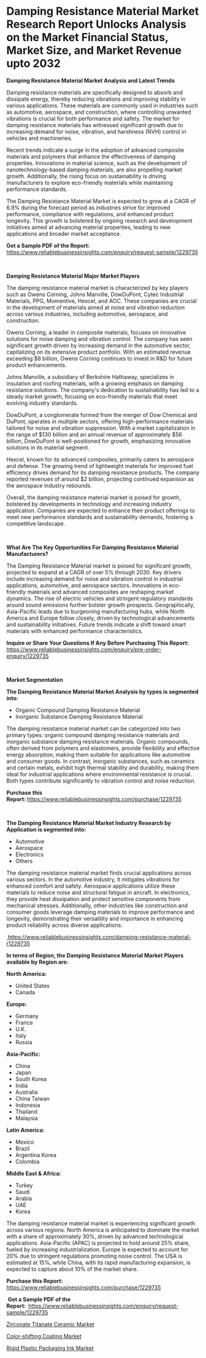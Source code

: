 <p><h1>Damping Resistance Material Market Research Report Unlocks Analysis on the Market Financial Status, Market Size, and Market Revenue upto 2032</h1></p><p><strong>Damping Resistance Material Market Analysis and Latest Trends</strong></p>
<p><p>Damping resistance materials are specifically designed to absorb and dissipate energy, thereby reducing vibrations and improving stability in various applications. These materials are commonly used in industries such as automotive, aerospace, and construction, where controlling unwanted vibrations is crucial for both performance and safety. The market for damping resistance materials has witnessed significant growth due to increasing demand for noise, vibration, and harshness (NVH) control in vehicles and machineries.</p><p>Recent trends indicate a surge in the adoption of advanced composite materials and polymers that enhance the effectiveness of damping properties. Innovations in material science, such as the development of nanotechnology-based damping materials, are also propelling market growth. Additionally, the rising focus on sustainability is driving manufacturers to explore eco-friendly materials while maintaining performance standards.</p><p>The Damping Resistance Material Market is expected to grow at a CAGR of 6.9% during the forecast period as industries strive for improved performance, compliance with regulations, and enhanced product longevity. This growth is bolstered by ongoing research and development initiatives aimed at advancing material properties, leading to new applications and broader market acceptance.</p></p>
<p><strong>Get a Sample PDF of the Report:&nbsp;</strong> <a href="https://www.reliablebusinessinsights.com/enquiry/request-sample/1229735?utm_campaign=84&utm_medium=2&utm_source=Github&utm_content=ia&utm_term=02022025&utm_id=damping-resistance-material">https://www.reliablebusinessinsights.com/enquiry/request-sample/1229735</a></p>
<p>&nbsp;</p>
<p><strong>Damping Resistance Material Major Market Players</strong></p>
<p><p>The damping resistance material market is characterized by key players such as Owens Corning, Johns Manville, DowDuPont, Cytec Industrial Materials, PPG, Momentive, Hexcel, and AOC. These companies are crucial in the development of materials aimed at noise and vibration reduction across various industries, including automotive, aerospace, and construction.</p><p>Owens Corning, a leader in composite materials, focuses on innovative solutions for noise damping and vibration control. The company has seen significant growth driven by increasing demand in the automotive sector, capitalizing on its extensive product portfolio. With an estimated revenue exceeding $8 billion, Owens Corning continues to invest in R&D for future product enhancements.</p><p>Johns Manville, a subsidiary of Berkshire Hathaway, specializes in insulation and roofing materials, with a growing emphasis on damping resistance solutions. The company's dedication to sustainability has led to a steady market growth, focusing on eco-friendly materials that meet evolving industry standards.</p><p>DowDuPont, a conglomerate formed from the merger of Dow Chemical and DuPont, operates in multiple sectors, offering high-performance materials tailored for noise and vibration suppression. With a market capitalization in the range of $130 billion and an annual revenue of approximately $56 billion, DowDuPont is well-positioned for growth, emphasizing innovative solutions in its material segment.</p><p>Hexcel, known for its advanced composites, primarily caters to aerospace and defense. The growing trend of lightweight materials for improved fuel efficiency drives demand for its damping resistance products. The company reported revenues of around $2 billion, projecting continued expansion as the aerospace industry rebounds.</p><p>Overall, the damping resistance material market is poised for growth, bolstered by developments in technology and increasing industry application. Companies are expected to enhance their product offerings to meet new performance standards and sustainability demands, fostering a competitive landscape.</p></p>
<p>&nbsp;</p>
<p><strong>What Are The Key Opportunities For Damping Resistance Material Manufacturers?</strong></p>
<p><p>The Damping Resistance Material market is poised for significant growth, projected to expand at a CAGR of over 5% through 2030. Key drivers include increasing demand for noise and vibration control in industrial applications, automotive, and aerospace sectors. Innovations in eco-friendly materials and advanced composites are reshaping market dynamics. The rise of electric vehicles and stringent regulatory standards around sound emissions further bolster growth prospects. Geographically, Asia-Pacific leads due to burgeoning manufacturing hubs, while North America and Europe follow closely, driven by technological advancements and sustainability initiatives. Future trends indicate a shift toward smart materials with enhanced performance characteristics.</p></p>
<p><strong>Inquire or Share Your Questions If Any Before Purchasing This Report:</strong> <a href="https://www.reliablebusinessinsights.com/enquiry/pre-order-enquiry/1229735?utm_campaign=84&utm_medium=2&utm_source=Github&utm_content=ia&utm_term=02022025&utm_id=damping-resistance-material">https://www.reliablebusinessinsights.com/enquiry/pre-order-enquiry/1229735</a></p>
<p>&nbsp;</p>
<p><strong>Market Segmentation</strong></p>
<p><strong>The Damping Resistance Material Market Analysis by types is segmented into:</strong></p>
<p><ul><li>Organic Compound Damping Resistance Material</li><li>Inorganic Substance Damping Resistance Material</li></ul></p>
<p><p>The damping resistance material market can be categorized into two primary types: organic compound damping resistance materials and inorganic substance damping resistance materials. Organic compounds, often derived from polymers and elastomers, provide flexibility and effective energy absorption, making them suitable for applications like automotive and consumer goods. In contrast, inorganic substances, such as ceramics and certain metals, exhibit high thermal stability and durability, making them ideal for industrial applications where environmental resistance is crucial. Both types contribute significantly to vibration control and noise reduction.</p></p>
<p><strong>Purchase this Report:&nbsp;</strong><a href="https://www.reliablebusinessinsights.com/purchase/1229735?utm_campaign=84&utm_medium=2&utm_source=Github&utm_content=ia&utm_term=02022025&utm_id=damping-resistance-material">https://www.reliablebusinessinsights.com/purchase/1229735</a></p>
<p>&nbsp;</p>
<p><strong>The Damping Resistance Material Market Industry Research by Application is segmented into:</strong></p>
<p><ul><li>Automotive</li><li>Aerospace</li><li>Electronics</li><li>Others</li></ul></p>
<p><p>The damping resistance material market finds crucial applications across various sectors. In the automotive industry, it mitigates vibrations for enhanced comfort and safety. Aerospace applications utilize these materials to reduce noise and structural fatigue in aircraft. In electronics, they provide heat dissipation and protect sensitive components from mechanical stresses. Additionally, other industries like construction and consumer goods leverage damping materials to improve performance and longevity, demonstrating their versatility and importance in enhancing product reliability across diverse applications.</p></p>
<p><a href="https://www.reliablebusinessinsights.com/damping-resistance-material-r1229735?utm_campaign=84&utm_medium=2&utm_source=Github&utm_content=ia&utm_term=02022025&utm_id=damping-resistance-material">&nbsp;https://www.reliablebusinessinsights.com/damping-resistance-material-r1229735</a></p>
<p><strong>In terms of Region, the Damping Resistance Material Market Players available by Region are:</strong></p>
<p>
    <p> <strong> North America: </strong>
        <ul>
            <li>United States</li>
            <li>Canada</li>
        </ul>
        </p> 
    <p> <strong> Europe: </strong>
        <ul>
            <li>Germany</li>
            <li>France</li>
            <li>U.K.</li>
            <li>Italy</li>
            <li>Russia</li>
        </ul>
        </p> 
    <p> <strong> Asia-Pacific: </strong>
        <ul>
            <li>China</li>
            <li>Japan</li>
            <li>South Korea</li>
            <li>India</li>
            <li>Australia</li>
            <li>China Taiwan</li>
            <li>Indonesia</li>
            <li>Thailand</li>
            <li>Malaysia</li>
        </ul>
        </p> 
    <p> <strong> Latin America: </strong>
        <ul>
            <li>Mexico</li>
            <li>Brazil</li>
            <li>Argentina Korea</li>
            <li>Colombia</li>
        </ul>
        </p> 
    <p> <strong> Middle East & Africa: </strong>
        <ul>
            <li>Turkey</li>
            <li>Saudi</li>
            <li>Arabia</li>
            <li>UAE</li>
            <li>Korea</li>
        </ul>
    </p>
    </p>
<p><p>The damping resistance material market is experiencing significant growth across various regions. North America is anticipated to dominate the market with a share of approximately 30%, driven by advanced technological applications. Asia-Pacific (APAC) is projected to hold around 25% share, fueled by increasing industrialization. Europe is expected to account for 20% due to stringent regulations promoting noise control. The USA is estimated at 15%, while China, with its rapid manufacturing expansion, is expected to capture about 10% of the market share.</p></p>
<p><strong>Purchase this Report: </strong><a href="https://www.reliablebusinessinsights.com/purchase/1229735?utm_campaign=84&utm_medium=2&utm_source=Github&utm_content=ia&utm_term=02022025&utm_id=damping-resistance-material">https://www.reliablebusinessinsights.com/purchase/1229735</a></p>
<p>&nbsp;<strong>Get a Sample PDF of the Report:&nbsp;&nbsp;</strong><a href="https://www.reliablebusinessinsights.com/enquiry/request-sample/1229735?utm_campaign=84&utm_medium=2&utm_source=Github&utm_content=ia&utm_term=02022025&utm_id=damping-resistance-material">https://www.reliablebusinessinsights.com/enquiry/request-sample/1229735</a></p>
<p><strong></strong></p>
<p><p><a href="https://github.com/moazugavate/Market-Research-Report-List-1/blob/main/zirconate-titanate-ceramic-market.md?utm_campaign=84&utm_medium=2&utm_source=Github&utm_content=ia&utm_term=02022025&utm_id=damping-resistance-material">Zirconate Titanate Ceramic Market</a></p><p><a href="https://github.com/slmagaddam/Market-Research-Report-List-1/blob/main/color-shifting-coating-market.md?utm_campaign=84&utm_medium=2&utm_source=Github&utm_content=ia&utm_term=02022025&utm_id=damping-resistance-material">Color-shifting Coating Market</a></p><p><a href="https://github.com/chkrselia/Market-Research-Report-List-1/blob/main/rigid-plastic-packaging-ink-market.md?utm_campaign=84&utm_medium=2&utm_source=Github&utm_content=ia&utm_term=02022025&utm_id=damping-resistance-material">Rigid Plastic Packaging Ink Market</a></p></p>